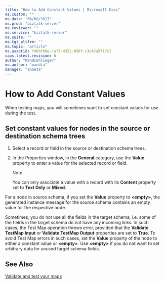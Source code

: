 ```yaml
---
title: "How to Add Constant Values | Microsoft Docs"
ms.custom: ""
ms.date: "06/08/2017"
ms.prod: "biztalk-server"
ms.reviewer: ""
ms.service: "biztalk-server"
ms.suite: ""
ms.tgt_pltfrm: ""
ms.topic: "article"
ms.assetid: f46bf66e-caf2-4352-930f-c3c43a5717c3
caps.latest.revision: 8
author: "MandiOhlinger"
ms.author: "mandia"
manager: "anneta"
---
```

# How to Add Constant Values
When testing maps, you will sometimes want to set constant values for use during the test.  
  
## Set constant values for nodes in the source or destination schema trees  
  
1.  Select a record or field in the source or destination schema trees.  
  
2.  In the Properties window, in the **General** category, use the **Value** property to enter a value for the selected record or field.  
  
    > [!NOTE]
    >  You can only associate a value with a record with its **Content** property set to **Text Only** or **Mixed**.  
  
 For a node in source schema, if you set the **Value** property to **\<empty>**, the generated instance message for the source schema contains an empty value for the respective node.  
  
 Sometimes, you do not use all the fields in the target schema, i.e. some of the fields in the target schema do not have any incoming links. In such cases, the Test Map operation throws error, provided that the **Validate TestMap Input** or **Validate TestMap Output** properties are set to **True**. To avoid Test Map errors in such cases, set the **Value** property of the node to either a constant value or **\<empty>**. Use **\<empty>** if you do not want to set arbitrary data for unused target schema fields.  
  
## See Also  
[Validate and test your maps](../core/how-to-configure-map-validation-and-test-parameters.md)